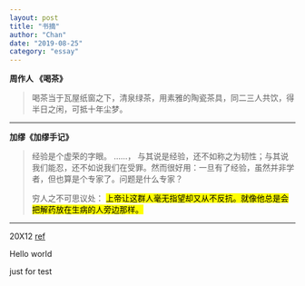 ```yaml
---
layout: post
title: "书摘"
author: "Chan"
date: "2019-08-25"
category: "essay"
---
```


**周作人 《喝茶》**

> 喝茶当于瓦屋纸窗之下，清泉绿茶，用素雅的陶瓷茶具，同二三人共饮，得半日之闲，可抵十年尘梦。

---

**加缪《加缪手记》**

> 经验是个虚荣的字眼。 ……， 与其说是经验，还不如称之为韧性；与其说我们能忍，还不如说我们在受罪。然而很好用：一旦有了经验，虽然并非学者，但也算是个专家了。问题是什么专家？
>
> 穷人之不可思议处： <mark>上帝让这群人毫无指望却又从不反抗。就像他总是会把解药放在生病的人旁边那样。</mark>

---

<div class="entries">
  <div id="20X12" class="entry book">
     <span class="time">20X12</span>
     <span class="left"><a href="A New Program for Graphic Design, Muriel Cooper" target="_blank">ref</a></span>
     <span class="middle"><p>Hello world</p></span>
     <span class="right">just for test</span>
  </div>
</div>
